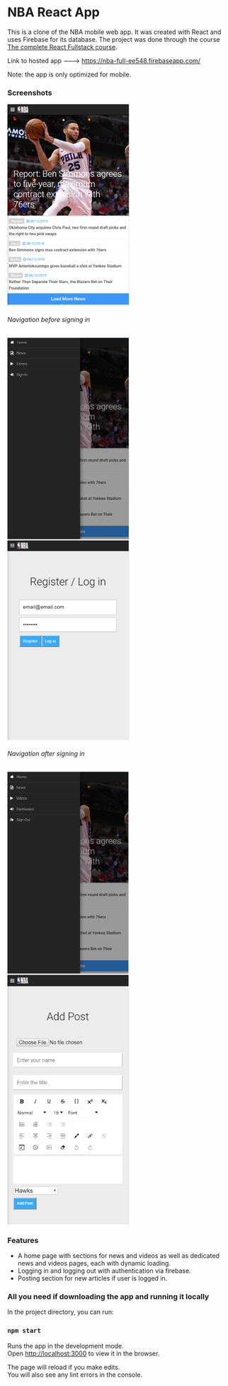 
# NBA React App
This is a clone of the NBA mobile web app. It was created with React and uses Firebase for its database. The project was done through the course [The complete React Fullstack course](https://www.udemy.com/the-complete-react-fullstack-course/ "The complete React Fullstack course").

Link to hosted app ---> https://nba-full-ee548.firebaseapp.com/

Note: the app is only optimized for mobile. 

### Screenshots

<img src="screenshots/nba_home.PNG" alt="home/landing page" width="275"/>
<h6>Navigation before signing in</h6>
<img src="screenshots/before_signin.PNG" alt="navigation before sign in" width="275"/>
<img src="screenshots/register.PNG" alt="register/sign in page" width="275"/>
<h6>Navigation after signing in</h6>
<img src="screenshots/after_signin.PNG" alt="navigation after sign in" width="275"/>
<img src="screenshots/dashboard.PNG" alt="dashboard" width="275"/>

### Features
- A home page with sections for news and videos as well as dedicated news and videos pages, each with dynamic loading.
- Logging in and logging out with authentication via firebase.
- Posting section for new articles if user is logged in.

### All you need if downloading the app and running it locally

In the project directory, you can run:

### `npm start`

Runs the app in the development mode.<br>
Open [http://localhost:3000](http://localhost:3000) to view it in the browser.

The page will reload if you make edits.<br>
You will also see any lint errors in the console.

